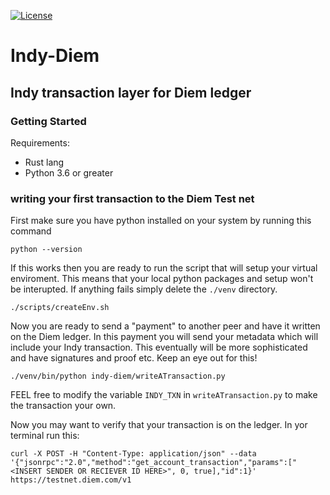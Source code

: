 [![License](https://img.shields.io/badge/License-Apache%202.0-blue.svg)](https://opensource.org/licenses/Apache-2.0)



# Indy-Diem
## Indy transaction layer for Diem ledger

### Getting Started 

Requirements:
* Rust lang
* Python 3.6 or greater 

### writing your first transaction to the Diem Test net

First make sure you have python installed on your system by running this command 

```
python --version
```

If this works then you are ready to run the script that will setup your virtual enviroment. This means that your local python packages and setup won't be interupted. If anything fails simply delete the `./venv` directory. 

```
./scripts/createEnv.sh
```

Now you are ready to send a "payment" to another peer and have it written on
the Diem ledger.  In this payment you will send your metadata which will include your Indy transaction. This eventually will be  more sophisticated and have signatures and proof etc. Keep an eye out for this!

```
./venv/bin/python indy-diem/writeATransaction.py
```

FEEL free to modify the variable `INDY_TXN` in `writeATransaction.py` to make the transaction your own.

Now you may want to verify that your transaction is on the ledger. In yor terminal run this:


```
curl -X POST -H "Content-Type: application/json" --data '{"jsonrpc":"2.0","method":"get_account_transaction","params":["<INSERT SENDER OR RECIEVER ID HERE>", 0, true],"id":1}' https://testnet.diem.com/v1

```










